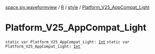 [space.siy.waveformview](../../index.md) / [R](../index.md) / [style](index.md) / [Platform_V25_AppCompat_Light](./-platform_-v25_-app-compat_-light.md)

# Platform_V25_AppCompat_Light

`static var Platform_V25_AppCompat_Light: `[`Int`](https://kotlinlang.org/api/latest/jvm/stdlib/kotlin/-int/index.html)
`static var Platform_V25_AppCompat_Light: `[`Int`](https://kotlinlang.org/api/latest/jvm/stdlib/kotlin/-int/index.html)